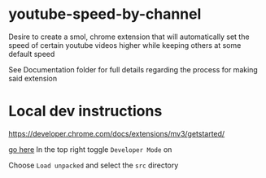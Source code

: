 # youtube-speed-by-channel
Desire to create a smol, chrome extension that will automatically set the speed of certain youtube videos higher while keeping others at some default speed


See Documentation folder for full details regarding the process for making said extension

# Local dev instructions

https://developer.chrome.com/docs/extensions/mv3/getstarted/


[go here](chrome://extensions)
In the top right toggle `Developer Mode` on

Choose `Load unpacked` and select the `src` directory